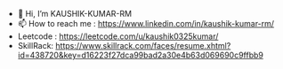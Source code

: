 - 👋 Hi, I’m KAUSHIK-KUMAR-RM
- 📫 How to reach me : https://www.linkedin.com/in/kaushik-kumar-rm/
- Leetcode : https://leetcode.com/u/kaushik0325kumar/
- SkillRack: https://www.skillrack.com/faces/resume.xhtml?id=438720&key=d16223f27dca99bad2a30e4b63d069690c9ffbb9

<!---
KAUSHIK-KUMAR-RM/KAUSHIK-KUMAR-RM is a ✨ special ✨ repository because its `README.md` (this file) appears on your GitHub profile.
You can click the Preview link to take a look at your changes.
--->
